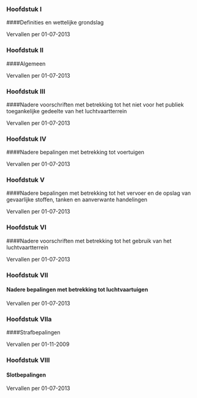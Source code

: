 <meta http-equiv='Content-Type' content='text/html; charset=utf-8' />

### Hoofdstuk I  

####Definities en wettelijke grondslag

Vervallen per 01-07-2013 

### Hoofdstuk II  

####Algemeen

Vervallen per 01-07-2013 

### Hoofdstuk III  

####Nadere voorschriften met betrekking tot het niet voor het publiek toegankelijke gedeelte van het luchtvaartterrein

Vervallen per 01-07-2013 

### Hoofdstuk IV  

####Nadere bepalingen met betrekking tot voertuigen

Vervallen per 01-07-2013 

### Hoofdstuk V  

####Nadere bepalingen met betrekking tot het vervoer en de opslag van gevaarlijke stoffen, tanken en aanverwante handelingen

Vervallen per 01-07-2013 

### Hoofdstuk VI  

####Nadere voorschriften met betrekking tot het gebruik van het luchtvaartterrein

Vervallen per 01-07-2013 

### Hoofdstuk VII  

#### Nadere bepalingen met betrekking tot luchtvaartuigen

Vervallen per 01-07-2013 

### Hoofdstuk VIIa  

####Strafbepalingen

Vervallen per 01-11-2009 

### Hoofdstuk VIII  

#### Slotbepalingen

Vervallen per 01-07-2013 

